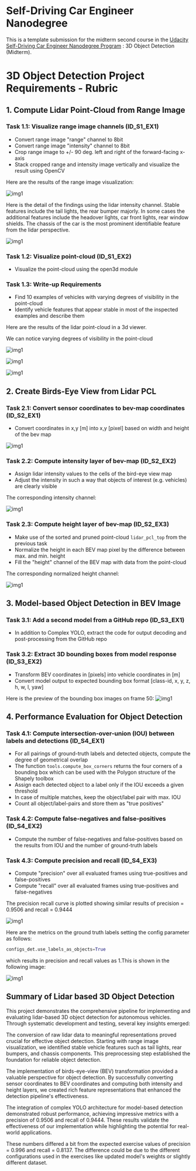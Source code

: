 # Self-Driving Car Engineer Nanodegree 

This is a template submission for the midterm second course in the  [Udacity Self-Driving Car Engineer Nanodegree Program](https://www.udacity.com/course/self-driving-car-engineer-nanodegree--nd0013?promo=SUPER50&coupon=SUPER50&utm_source=gsem_brand&utm_medium=ads_r&utm_campaign=22049875362_c_individuals&utm_term=172849705615&utm_keyword=udacity%20self-driving%20car%20engineer_p&utm_source=gsem_brand&utm_medium=ads_r&utm_campaign=22049875362_c_individuals&utm_term=172849705615&utm_keyword=udacity%20self-driving%20car%20engineer_p&gad_source=1&gclid=CjwKCAiA2JG9BhAuEiwAH_zf3us7hnVYTwRrlEYojZfSswlRxH4H5zpHITXM1BiGXdQIEGXabuWOyxoC8PQQAvD_BwE) : 3D Object Detection (Midterm). 


# 3D Object Detection Project Requirements - Rubric

## 1. Compute Lidar Point-Cloud from Range Image
### Task 1.1: Visualize range image channels (ID_S1_EX1)
- Convert range image "range" channel to 8bit
- Convert range image "intensity" channel to 8bit
- Crop range image to +/- 90 deg. left and right of the forward-facing x-axis
- Stack cropped range and intensity image vertically and visualize the result using OpenCV

Here are the results of the range image visualization:

![img1](img/s1_1.png)

Here is the detail of the findings using the lidar intensity channel.
Stable features include the tail lights, the rear bumper  majorly. 
In some cases the additional features include the headover lights, car front lights, rear window shields. 
The chassis of the car is the most prominent identifiable feature from the lidar perspective. 


![img1](img/s1_1_det.png)

### Task 1.2: Visualize point-cloud (ID_S1_EX2)
- Visualize the point-cloud using the open3d module

### Task 1.3: Write-up Requirements
- Find 10 examples of vehicles with varying degrees of visibility in the point-cloud
- Identify vehicle features that appear stable in most of the inspected examples and describe them


Here are the results of the lidar point-cloud in a 3d viewer.

We can notice varying degrees of visibility in the point-cloud

![img1](img/s1_21.png)

![img1](img/s1_22.png)

![img1](img/s1_23.png)


## 2. Create Birds-Eye View from Lidar PCL
### Task 2.1: Convert sensor coordinates to bev-map coordinates (ID_S2_EX1)
- Convert coordinates in x,y [m] into x,y [pixel] based on width and height of the bev map


![img1](img/s2_1.png)

### Task 2.2: Compute intensity layer of bev-map (ID_S2_EX2)
- Assign lidar intensity values to the cells of the bird-eye view map
- Adjust the intensity in such a way that objects of interest (e.g. vehicles) are clearly visible

The corresponding intensity channel:

![img1](img/s2_2.png)


### Task 2.3: Compute height layer of bev-map (ID_S2_EX3)
- Make use of the sorted and pruned point-cloud `lidar_pcl_top` from the previous task
- Normalize the height in each BEV map pixel by the difference between max. and min. height
- Fill the "height" channel of the BEV map with data from the point-cloud


The corresponding normalized height channel:

![img1](img/s2_3.png)


## 3. Model-based Object Detection in BEV Image
### Task 3.1: Add a second model from a GitHub repo (ID_S3_EX1)
- In addition to Complex YOLO, extract the code for output decoding and post-processing from the GitHub repo

### Task 3.2: Extract 3D bounding boxes from model response (ID_S3_EX2)
- Transform BEV coordinates in [pixels] into vehicle coordinates in [m]
- Convert model output to expected bounding box format [class-id, x, y, z, h, w, l, yaw]

Here is the preview of the bounding box images on frame 50:
![img1](img/s3_1.png)

## 4. Performance Evaluation for Object Detection
### Task 4.1: Compute intersection-over-union (IOU) between labels and detections (ID_S4_EX1)
- For all pairings of ground-truth labels and detected objects, compute the degree of geometrical overlap
- The function `tools.compute_box_corners` returns the four corners of a bounding box which can be used with the Polygon structure of the Shapely toolbox
- Assign each detected object to a label only if the IOU exceeds a given threshold
- In case of multiple matches, keep the object/label pair with max. IOU
- Count all object/label-pairs and store them as "true positives"

### Task 4.2: Compute false-negatives and false-positives (ID_S4_EX2)
- Compute the number of false-negatives and false-positives based on the results from IOU and the number of ground-truth labels

### Task 4.3: Compute precision and recall (ID_S4_EX3)
- Compute "precision" over all evaluated frames using true-positives and false-positives
- Compute "recall" over all evaluated frames using true-positives and false-negatives

The precision recall curve is plotted showing similar results of precision = 0.9506 and recall = 0.9444

![img1](img/s4_11.png)

Here are the metrics on the ground truth labels setting the config parameter as follows:

```python
configs_det.use_labels_as_objects=True
```
 which results in precision and recall values as 1.This is shown in the following image:

![img1](img/s4_12.png)


## Summary of Lidar based 3D Object Detection

This project demonstrates the comprehensive pipeline for implementing and evaluating lidar-based 3D object detection for autonomous vehicles. Through systematic development and testing, several key insights emerged:

The conversion of raw lidar data to meaningful representations proved crucial for effective object detection. Starting with range image visualization, we identified stable vehicle features such as tail lights, rear bumpers, and chassis components. This preprocessing step established the foundation for reliable object detection.

The implementation of birds-eye-view (BEV) transformation provided a valuable perspective for object detection. By successfully converting sensor coordinates to BEV coordinates and computing both intensity and height layers, we created rich feature representations that enhanced the detection pipeline's effectiveness.

The integration of complex YOLO architecture for model-based detection demonstrated robust performance, achieving impressive metrics with a precision of 0.9506 and recall of 0.9444. These results validate the effectiveness of our implementation while highlighting the potential for real-world applications.

These numbers differed a bit from the expected exercise values of precision = 0.996 and recall = 0.8137. The difference could be due to the different configurations used in the exercises like updated model's weights or slightly different dataset.